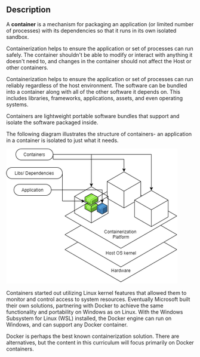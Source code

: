 ## Description

A **container** is a mechanism for packaging an application (or limited number of processes) with its dependencies so that it runs in its own isolated sandbox. 

Containerization helps to ensure the application or set of processes can run safely. The container shouldn't be able to modify or interact with anything it doesn't need to, and changes in the container should not affect the Host or other containers. 

Containerization helps to ensure the application or set of processes can run reliably regardless of the host environment. The software can be bundled into a container along with all of the other software it depends on. This includes libraries, frameworks, applications, assets, and even operating systems.

Containers are lightweight portable software bundles that support and isolate the software packaged inside.


The following diagram illustrates the structure of containers- an application in a container is isolated to just what it needs.

![Imgage of Containers on overarching structure](./Containerization.png)

Containers started out utilizing Linux kernel features that allowed them to monitor and control access to system resources. Eventually Microsoft built their own solutions, partnering with Docker to achieve the same functionality and portability on Windows as on Linux. With the Windows Subsystem for Linux (WSL) installed, the Docker engine can run on Windows, and can support any Docker container.

Docker is perhaps the best known containerization solution. There are alternatives, but the content in this curriculum will focus primarily on Docker containers.

